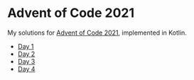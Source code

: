 # Advent of Code 2021

My solutions for [Advent of Code 2021](https://adventofcode.com/2021), implemented in Kotlin.

* [Day 1](src/main/kotlin/Day01.kt)
* [Day 2](src/main/kotlin/Day02.kt)
* [Day 3](src/main/kotlin/Day03.kt)
* [Day 4](src/main/kotlin/Day04.kt)